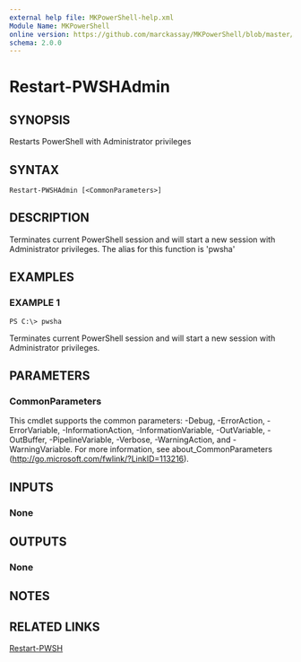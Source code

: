 ```yaml
---
external help file: MKPowerShell-help.xml
Module Name: MKPowerShell
online version: https://github.com/marckassay/MKPowerShell/blob/master/docs/Restart-PWSHAdmin.md
schema: 2.0.0
---
```


# Restart-PWSHAdmin

## SYNOPSIS
Restarts PowerShell with Administrator privileges

## SYNTAX

```
Restart-PWSHAdmin [<CommonParameters>]
```

## DESCRIPTION
Terminates current PowerShell session and will start a new session with Administrator privileges.  The alias for this function is 'pwsha'

## EXAMPLES

### EXAMPLE 1
```
PS C:\> pwsha
```

Terminates current PowerShell session and will start a new session with Administrator privileges.

## PARAMETERS

### CommonParameters
This cmdlet supports the common parameters: -Debug, -ErrorAction, -ErrorVariable, -InformationAction, -InformationVariable, -OutVariable, -OutBuffer, -PipelineVariable, -Verbose, -WarningAction, and -WarningVariable. For more information, see about_CommonParameters (http://go.microsoft.com/fwlink/?LinkID=113216).

## INPUTS

### None

## OUTPUTS

### None

## NOTES

## RELATED LINKS

[Restart-PWSH](https://github.com/marckassay/MKPowerShell/blob/master/docs/Restart-PWSH.md)
